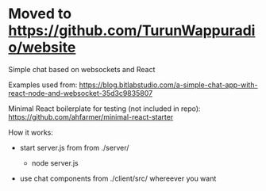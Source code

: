 # Moved to https://github.com/TurunWappuradio/website

Simple chat based on websockets and React

Examples used from:
https://blog.bitlabstudio.com/a-simple-chat-app-with-react-node-and-websocket-35d3c9835807

Minimal React boilerplate for testing (not included in repo):
https://github.com/ahfarmer/minimal-react-starter


How it works:
  - start server.js from from ./server/
    - node server.js
  
  - use chat components from ./client/src/ whereever you want
